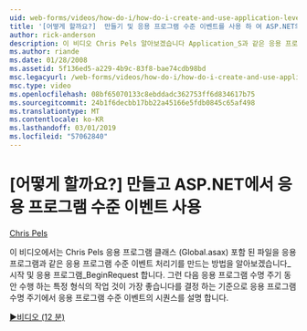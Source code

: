 ```yaml
---
uid: web-forms/videos/how-do-i/how-do-i-create-and-use-application-level-events-in-aspnet
title: '[어떻게 할까요?]  만들기 및 응용 프로그램 수준 이벤트를 사용 하 여 ASP.NET의 | Microsoft Docs'
author: rick-anderson
description: 이 비디오 Chris Pels 알아보겠습니다 Application_S과 같은 응용 프로그램 수준 이벤트 처리기를 포함 하는 응용 프로그램 클래스 파일 (Global.asax)를 만드는 방법...
ms.author: riande
ms.date: 01/28/2008
ms.assetid: 5f136ed5-a229-4b9c-83f8-bae74cdb98bd
msc.legacyurl: /web-forms/videos/how-do-i/how-do-i-create-and-use-application-level-events-in-aspnet
msc.type: video
ms.openlocfilehash: 08bf65070133c8ebddadc362753ff6d834617b75
ms.sourcegitcommit: 24b1f6decbb17bb22a45166e5fdb0845c65af498
ms.translationtype: MT
ms.contentlocale: ko-KR
ms.lasthandoff: 03/01/2019
ms.locfileid: "57062840"
---
```

<a name="how-do-i--create-and-use-application-level-events-in-aspnet"></a>[어떻게 할까요?]  만들고 ASP.NET에서 응용 프로그램 수준 이벤트 사용
====================
[Chris Pels](https://twitter.com/chrispels)

이 비디오에서는 Chris Pels 응용 프로그램 클래스 (Global.asax) 포함 된 파일을 응용 프로그램과 같은 응용 프로그램 수준 이벤트 처리기를 만드는 방법을 알아보겠습니다\_시작 및 응용 프로그램\_BeginRequest 합니다. 그런 다음 응용 프로그램 수명 주기 동안 수행 하는 특정 형식의 작업 것이 가장 좋습니다를 결정 하는 기준으로 응용 프로그램 수명 주기에서 응용 프로그램 수준 이벤트의 시퀀스를 설명 합니다.

[&#9654;비디오 (12 분)](https://channel9.msdn.com/Blogs/ASP-NET-Site-Videos/how-do-i-create-and-use-application-level-events-in-aspnet)
